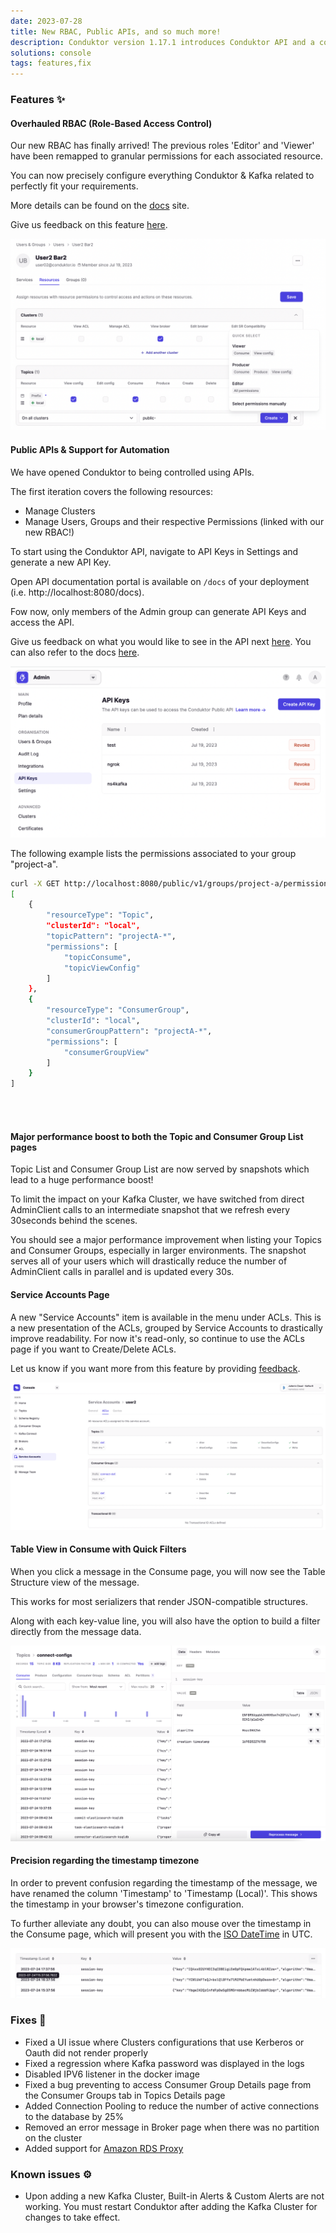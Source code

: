 ```yaml
---
date: 2023-07-28
title: New RBAC, Public APIs, and so much more!
description: Conduktor version 1.17.1 introduces Conduktor API and a complete overhaul to our RBAC model, as well as many other fixes and improvements.
solutions: console
tags: features,fix
---
```


### Features ✨

#### Overhauled RBAC (Role-Based Access Control)

Our new RBAC has finally arrived! The previous roles 'Editor' and 'Viewer' have been remapped to granular permissions for each associated resource.

You can now precisely configure everything Conduktor & Kafka related to perfectly fit your requirements.

More details can be found on the [docs](https://docs.conduktor.io/platform/navigation/settings/rbac/) site.

Give us feedback on this feature [here](https://product.conduktor.help/c/89-fine-grained-permissions-service-access-rbac-v2).

![RBAC](/images/changelog/platform/v17/rbac-1.png)

#### Public APIs & Support for Automation

We have opened Conduktor to being controlled using APIs.

The first iteration covers the following resources:

- Manage Clusters
- Manage Users, Groups and their respective Permissions (linked with our new RBAC!)

To start using the Conduktor API, navigate to API Keys in Settings and generate a new API Key.

Open API documentation portal is available on `/docs` of your deployment (i.e. http://localhost:8080/docs).

Fow now, only members of the Admin group can generate API Keys and access the API.

Give us feedback on what you would like to see in the API next [here](https://product.conduktor.help/c/75-public-apis). You can also refer to the docs [here](https://docs.conduktor.io/platform/reference/api-reference/).

![API Token](/images/changelog/platform/v17/api-token.png)

The following example lists the permissions associated to your group "project-a".

```bash
curl -X GET http://localhost:8080/public/v1/groups/project-a/permissions -H "Authorization: Bearer {token}"
[
    {
        "resourceType": "Topic",
        "clusterId": "local",
        "topicPattern": "projectA-*",
        "permissions": [
            "topicConsume",
            "topicViewConfig"
        ]
    },
    {
        "resourceType": "ConsumerGroup",
        "clusterId": "local",
        "consumerGroupPattern": "projectA-*",
        "permissions": [
            "consumerGroupView"
        ]
    }
]
```

\
&nbsp;

#### Major performance boost to both the Topic and Consumer Group List pages

Topic List and Consumer Group List are now served by snapshots which lead to a huge performance boost!

To limit the impact on your Kafka Cluster, we have switched from direct AdminClient calls to an intermediate snapshot that we refresh every 30seconds behind the scenes.

You should see a major performance improvement when listing your Topics and Consumer Groups, especially in larger environments. The snapshot serves all of your users which will drastically reduce the number of AdminClient calls in parallel and is updated every 30s.

#### Service Accounts Page

A new "Service Accounts" item is available in the menu under ACLs. This is a new presentation of the ACLs, grouped by Service Accounts to drastically improve readability. For now it's read-only, so continue to use the ACLs page if you want to Create/Delete ACLs.

Let us know if you want more from this feature by providing [feedback](https://product.conduktor.help/c/83-service-account-management).

![Service Accounts](/images/changelog/platform/v17/service-accounts.png)

#### Table View in Consume with Quick Filters

When you click a message in the Consume page, you will now see the Table Structure view of the message.

This works for most serializers that render JSON-compatible structures.

Along with each key-value line, you will also have the option to build a filter directly from the message data.

![Table View](/images/changelog/platform/v17/consume-tableview.png)

#### Precision regarding the timestamp timezone

In order to prevent confusion regarding the timestamp of the message, we have renamed the column 'Timestamp' to 'Timestamp (Local)'. This shows the timestamp in your browser's timezone configuration.

To further alleviate any doubt, you can also mouse over the timestamp in the Consume page, which will present you with the [ISO DateTime](https://en.wikipedia.org/wiki/ISO_8601) in UTC.

![Timestamp](/images/changelog/platform/v17/consume-timestamp.png)

### Fixes 🔨

- Fixed a UI issue where Clusters configurations that use Kerberos or Oauth did not render properly
- Fixed a regression where Kafka password was displayed in the logs
- Disabled IPV6 listener in the docker image
- Fixed a bug preventing to access Consumer Group Details page from the Consumer Groups tab in Topics Details page
- Added Connection Pooling to reduce the number of active connections to the database by 25%
- Removed an error message in Broker page when there was no partition on the cluster
- Added support for [Amazon RDS Proxy](https://aws.amazon.com/rds/proxy/)

### Known issues ⚙️

- Upon adding a new Kafka Cluster, Built-in Alerts & Custom Alerts are not working. You must restart Conduktor after adding the Kafka Cluster for changes to take effect.

